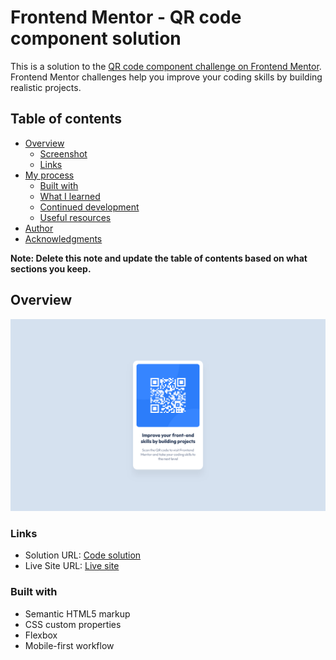 # Frontend Mentor - QR code component solution

This is a solution to the [QR code component challenge on Frontend Mentor](https://www.frontendmentor.io/challenges/qr-code-component-iux_sIO_H). Frontend Mentor challenges help you improve your coding skills by building realistic projects. 

## Table of contents

- [Overview](#overview)
  - [Screenshot](#screenshot)
  - [Links](#links)
- [My process](#my-process)
  - [Built with](#built-with)
  - [What I learned](#what-i-learned)
  - [Continued development](#continued-development)
  - [Useful resources](#useful-resources)
- [Author](#author)
- [Acknowledgments](#acknowledgments)

**Note: Delete this note and update the table of contents based on what sections you keep.**

## Overview

![Screenshot of the project](./assets/images/Project%20Screenshot.png)

### Links

- Solution URL: [Code solution](https://github.com/DanijelAdrinek/QRcode-Frontend-Mentor)
- Live Site URL: [Live site](https://danijeladrinek.github.io/QRcode-Frontend-Mentor/)

### Built with

- Semantic HTML5 markup
- CSS custom properties
- Flexbox
- Mobile-first workflow
